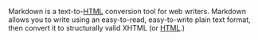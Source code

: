 Markdown is a text-to-[HTML](/wiki/HTML) conversion tool for web writers. Markdown allows you to write using an easy-to-read, easy-to-write plain text format, then convert it to structurally valid XHTML (or [HTML](/wiki/HTML).)